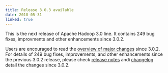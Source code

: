 ```yaml
---
title: Release 3.0.3 available
date: 2018-05-31
linked: true
---
```

<!---
  Licensed under the Apache License, Version 2.0 (the "License");
  you may not use this file except in compliance with the License.
  You may obtain a copy of the License at

   https://www.apache.org/licenses/LICENSE-2.0

  Unless required by applicable law or agreed to in writing, software
  distributed under the License is distributed on an "AS IS" BASIS,
  WITHOUT WARRANTIES OR CONDITIONS OF ANY KIND, either express or implied.
  See the License for the specific language governing permissions and
  limitations under the License. See accompanying LICENSE file.
-->

This is the next release of Apache Hadoop 3.0 line. It contains 249 bug
fixes, improvments and other enhancements since 3.0.2.

Users are encouraged to read the [overview of major
changes](https://hadoop.apache.org/docs/r3.0.3/index.html) since 3.0.2.
For details of 249 bug fixes, improvements, and other enhancements since
the previous 3.0.2 release, please check [release
notes](https://hadoop.apache.org/docs/r3.0.3/hadoop-project-dist/hadoop-common/release/3.0.3/RELEASENOTES.3.0.3.html)
andi
[changelog](https://hadoop.apache.org/docs/r3.0.3/hadoop-project-dist/hadoop-common/release/3.0.3/CHANGES.3.0.3.html)
detail the changes since 3.0.2.

